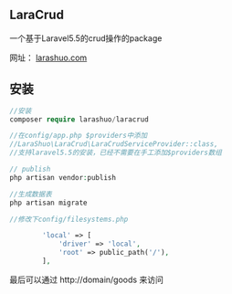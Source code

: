 ## LaraCrud
<p>一个基于Laravel5.5的crud操作的package </p>
<p>
 网址：
 <a href="https://larashuo.com">larashuo.com</a>
 <p>

## 安装

````php
//安装
composer require larashuo/laracrud

//在config/app.php $providers中添加
//LaraShuo\LaraCrud\LaraCrudServiceProvider::class,
//支持laravel5.5的安装，已经不需要在手工添加$providers数组

// publish
php artisan vendor:publish 

//生成数据表
php artisan migrate

//修改下config/filesystems.php

        'local' => [
            'driver' => 'local',
            'root' => public_path('/'),
        ],

````

<p>最后可以通过 http://domain/goods 来访问</p>